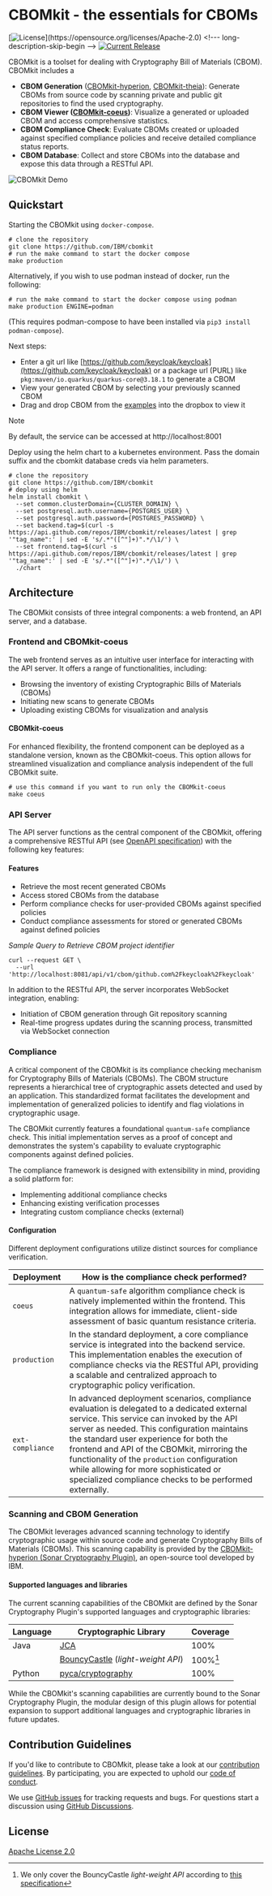 # CBOMkit - the essentials for CBOMs

[![License](https://img.shields.io/github/license/IBM/cbomkit.svg?)](https://opensource.org/licenses/Apache-2.0) <!--- long-description-skip-begin -->
[![Current Release](https://img.shields.io/github/release/IBM/cbomkit.svg?logo=IBM)](https://github.com/IBM/cbomkit/releases)

CBOMkit is a toolset for dealing with Cryptography Bill of Materials (CBOM). CBOMkit includes a
- **CBOM Generation** ([CBOMkit-hyperion](https://github.com/IBM/sonar-cryptography), [CBOMkit-theia](https://github.com/IBM/cbomkit-theia)): Generate CBOMs from source code by scanning private and public git repositories to find the used cryptography.
- **CBOM Viewer ([CBOMkit-coeus](https://github.com/IBM/cbomkit?tab=readme-ov-file#cbomkit-coeus))**: Visualize a generated or uploaded CBOM and access comprehensive statistics.
- **CBOM Compliance Check**: Evaluate CBOMs created or uploaded against specified compliance policies and receive detailed compliance status reports.
- **CBOM Database**: Collect and store CBOMs into the database and expose this data through a RESTful API.


![CBOMkit Demo](.github/img/cbomkit.gif)

## Quickstart

Starting the CBOMkit using `docker-compose`.
```shell
# clone the repository 
git clone https://github.com/IBM/cbomkit
# run the make command to start the docker compose 
make production
```

Alternatively, if you wish to use podman instead of docker, run the following:
```
# run the make command to start the docker compose using podman
make production ENGINE=podman
```

(This requires podman-compose to have been installed via `pip3 install podman-compose`).

Next steps:
- Enter a git url like [https://github.com/keycloak/keycloak](https://github.com/keycloak/keycloak) or a package url (PURL) like `pkg:maven/io.quarkus/quarkus-core@3.18.1` to generate a CBOM
- View your generated CBOM by selecting your previously scanned CBOM
- Drag and drop CBOM from the [examples](example) into the dropbox to view it

> [!NOTE]
> By default, the service can be accessed at http://localhost:8001

Deploy using the helm chart to a kubernetes environment. Pass the domain suffix and the cbomkit database creds via helm parameters.
```shell
# clone the repository 
git clone https://github.com/IBM/cbomkit
# deploy using helm
helm install cbomkit \
  --set common.clusterDomain={CLUSTER_DOMAIN} \
  --set postgresql.auth.username={POSTGRES_USER} \
  --set postgresql.auth.password={POSTGRES_PASSWORD} \
  --set backend.tag=$(curl -s https://api.github.com/repos/IBM/cbomkit/releases/latest | grep '"tag_name":' | sed -E 's/.*"([^"]+)".*/\1/') \
  --set frontend.tag=$(curl -s https://api.github.com/repos/IBM/cbomkit/releases/latest | grep '"tag_name":' | sed -E 's/.*"([^"]+)".*/\1/') \
  ./chart
```

## Architecture

The CBOMkit consists of three integral components: a web frontend, an API server, and a database.

### Frontend and CBOMkit-coeus

The web frontend serves as an intuitive user interface for interacting with the API server. It offers a range of functionalities, including:
 - Browsing the inventory of existing Cryptographic Bills of Materials (CBOMs)
 - Initiating new scans to generate CBOMs 
 - Uploading existing CBOMs for visualization and analysis

#### CBOMkit-coeus

For enhanced flexibility, the frontend component can be deployed as a standalone version, known as the CBOMkit-coeus. 
This option allows for streamlined visualization and compliance analysis independent of the full CBOMkit suite.

```shell
# use this command if you want to run only the CBOMkit-coeus
make coeus
```

### API Server

The API server functions as the central component of the CBOMkit, offering a comprehensive RESTful API 
(see [OpenAPI specification](openapi.yaml)) with the following key features:

#### Features
- Retrieve the most recent generated CBOMs
- Access stored CBOMs from the database
- Perform compliance checks for user-provided CBOMs against specified policies 
- Conduct compliance assessments for stored or generated CBOMs against defined policies

*Sample Query to Retrieve CBOM project identifier*
```shell
curl --request GET \
  --url 'http://localhost:8081/api/v1/cbom/github.com%2Fkeycloak%2Fkeycloak'
```

In addition to the RESTful API, the server incorporates WebSocket integration, enabling:
 - Initiation of CBOM generation through Git repository scanning 
 - Real-time progress updates during the scanning process, transmitted via WebSocket connection

### Compliance

A critical component of the CBOMkit is its compliance checking mechanism for Cryptography Bills of Materials (CBOMs). 
The CBOM structure represents a hierarchical tree of cryptographic assets detected and used by an application. 
This standardized format facilitates the development and implementation of generalized policies 
to identify and flag violations in cryptographic usage.

The CBOMkit currently features a foundational `quantum-safe` compliance check. 
This initial implementation serves as a proof of concept and demonstrates the system's capability to evaluate
cryptographic components against defined policies.

The compliance framework is designed with extensibility in mind, providing a solid platform for:
 - Implementing additional compliance checks 
 - Enhancing existing verification processes 
 - Integrating custom compliance checks (external)

#### Configuration

Different deployment configurations utilize distinct sources for compliance verification.

| Deployment       | How is the compliance check performed?                                                                                                                                                                                                                                                                                                                                                                                               |
|------------------|--------------------------------------------------------------------------------------------------------------------------------------------------------------------------------------------------------------------------------------------------------------------------------------------------------------------------------------------------------------------------------------------------------------------------------------|
| `coeus`          | A `quantum-safe` algorithm compliance check is natively implemented within the frontend. This integration allows for immediate, client-side assessment of basic quantum resistance criteria.                                                                                                                                                                                                                                         |
| `production`     | In the standard deployment, a core compliance service is integrated into the backend service. This implementation enables the execution of compliance checks via the RESTful API, providing a scalable and centralized approach to cryptographic policy verification.                                                                                                                                                                |
| `ext-compliance` | In advanced deployment scenarios, compliance evaluation is delegated to a dedicated external service. This service can invoked by the API server as needed. This configuration maintains the standard user experience for both the frontend and API of the CBOMkit, mirroring the functionality of the `production` configuration while allowing for more sophisticated or specialized compliance checks to be performed externally. |

### Scanning and CBOM Generation

The CBOMkit leverages advanced scanning technology to identify cryptographic usage within source code and generate 
Cryptography Bills of Materials (CBOMs). This scanning capability is provided by the 
[CBOMkit-hyperion (Sonar Cryptography Plugin)](https://github.com/IBM/sonar-cryptography), an open-source tool developed by IBM.

#### Supported languages and libraries

The current scanning capabilities of the CBOMkit are defined by the Sonar Cryptography Plugin's supported languages 
and cryptographic libraries:

| Language | Cryptographic Library                                                                         | Coverage | 
|----------|-----------------------------------------------------------------------------------------------|----------|
| Java     | [JCA](https://docs.oracle.com/javase/8/docs/technotes/guides/security/crypto/CryptoSpec.html) | 100%     |
|          | [BouncyCastle](https://github.com/bcgit/bc-java) (*light-weight API*)                         | 100%[^1] |
| Python   | [pyca/cryptography](https://cryptography.io/en/latest/)                                       | 100%     |

[^1]: We only cover the BouncyCastle *light-weight API* according to [this specification](https://javadoc.io/static/org.bouncycastle/bctls-jdk14/1.80/specifications.html)

While the CBOMkit's scanning capabilities are currently bound to the Sonar Cryptography Plugin, the modular 
design of this plugin allows for potential expansion to support additional languages and cryptographic libraries in 
future updates.

## Contribution Guidelines

If you'd like to contribute to CBOMkit, please take a look at our
[contribution guidelines](CONTRIBUTING.md). By participating, you are expected to uphold our [code of conduct](CODE_OF_CONDUCT.md).

We use [GitHub issues](https://github.com/IBM/cbomkit/issues) for tracking requests and bugs. For questions
start a discussion using [GitHub Discussions](https://github.com/IBM/cbomkit/discussions).

## License

[Apache License 2.0](LICENSE.txt)
